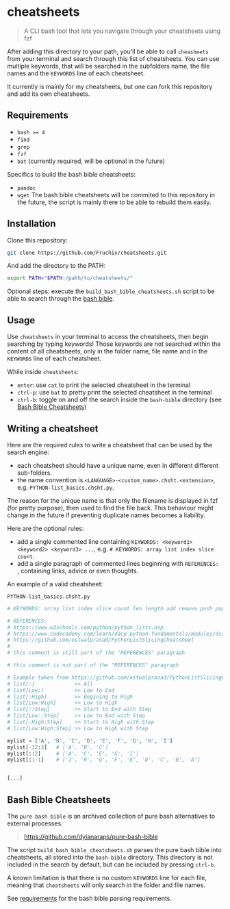 # cheatsheets

> A CLI bash tool that lets you navigate through your cheatsheets using fzf

After adding this directory to your path, you'll be able to call `cheasheets` from your terminal and search through this list of cheatsheets. You can use multiple keywords, that will be searched in the subfolders name, the file names and the `KEYWORDS` line of each cheatsheet.

It currently is mainly for my cheatsheets, but one can fork this repository and add its own cheatsheets.

## Requirements

- `bash >= 4`
- `find`
- `grep`
- `fzf`
- `bat` (currently required, will be optional in the future)

Specifics to build the bash bible cheatsheets:
- `pandoc`
- `wget`
The bash bible cheatsheets will be commited to this repository in the future, the script is mainly there to be able to rebuild them easily.

## Installation

Clone this repository:
```sh
git clone https://github.com/Fruchix/cheatsheets.git
```

And add the directory to the PATH:
```sh
export PATH="$PATH:/path/to/cheatsheets/"
```

Optional steps: execute the `build_bash_bible_cheatsheets.sh` script to be able to search through the [bash bible](#bash-bible-cheatsheets).

## Usage

Use `cheatsheets` in your terminal to access the cheatsheets, then begin searching by typing keywords! Those keywords are not searched within the content of all cheatsheets, only in the folder name, file name and in the `KEYWORDS` line of each cheatsheet.

While inside `cheatsheets`:
- `enter`: use `cat` to print the selected cheatsheet in the terminal
- `ctrl-p`: use `bat` to pretty print the selected cheatsheet in the terminal
- `ctrl-b`: toggle on and off the search inside the `bash-bible` directory (see [Bash Bible Cheatsheets](#bash-bible-cheatsheets))

## Writing a cheatsheet

Here are the required rules to write a cheatsheet that can be used by the search engine:
- each cheatsheet should have a unique name, even in different different sub-folders.
- the name convention is `<LANGUAGE>-<custom_name>.chsht.<extension>`, e.g. `PYTHON-list_basics.chsht.py`.

The reason for the unique name is that only the filename is displayed in fzf (for pretty purpose), then used to find the file back.
This behaviour might change in the future if preventing duplicate names becomes a liability.

Here are the optional rules:
- add a single commented line containing `KEYWORDS: <keyword1> <keyword2> <keyword3> ...`, e.g. `# KEYWORDS: array list index slice count`.
- add a single paragraph of commented lines beginning with `REFERENCES: `, containing links, advice or even thoughts.

An example of a valid cheatsheet:

`PYTHON-list_basics.chsht.py`
```py
# KEYWORDS: array list index slice count len length add remove push pop delete replace

# REFERENCES:
# https://www.w3schools.com/python/python_lists.asp
# https://www.codecademy.com/learn/dacp-python-fundamentals/modules/dscp-python-lists/cheatsheet
# https://github.com/ostwalprasad/PythonListSlicingCheatsheet
# 
# this comment is still part of the "REFERENCES" paragraph

# this comment is not part of the "REFERENCES" paragraph

# Example taken from https://github.com/ostwalprasad/PythonListSlicingCheatsheet
# list[:]             >> All
# list[Low:]          >> Low to End
# list[:High]         >> Begining to High
# list[Low:High]      >> Low to High
# list[::Step]        >> Start to End with Step
# list[Low::Step]     >> Low to End with Step
# list[:High:Step]    >> Start to High with Step
# list[Low:High:Step] >> Low to High with Step

mylist = ['A', 'B', 'C', 'D', 'E', 'F', 'G', 'H', 'I']
mylist[-12:3]   # ['A', 'B', 'C']
mylist[::2]     # ['A', 'C', 'E', 'G', 'I']
mylist[::-1]    # ['I', 'H', 'G', 'F', 'E', 'D', 'C', 'B', 'A']


[...]
```

## Bash Bible Cheatsheets

The `pure bash bible` is an archived collection of pure bash alternatives to external processes.

> https://github.com/dylanaraps/pure-bash-bible

The script `build_bash_bible_cheatsheets.sh` parses the pure bash bible into cheatsheets, all stored into the `bash-bible` directory. This directory is not included in the search by default, but can be included by pressing `ctrl-b`.

A known limitation is that there is no custom `KEYWORDS` line for each file, meaning that `cheatsheets` will only search in the folder and file names.

See [requirements](#requirements) for the bash bible parsing requirements.
